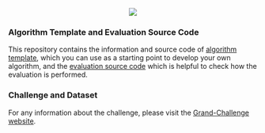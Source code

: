 <p align="center">
<img src="https://rumc-gcorg-p-public.s3.amazonaws.com/b/725/LNQ-banner.x10.jpeg" style="margin: 0 auto;">
</p>

### Algorithm Template and Evaluation Source Code
This repository contains the information and source code of [algorithm template](https://github.com/LymphNodeQuantification/LNQ2023/tree/master/Algorithm), which you can use as a 
starting point to develop your own algorithm, and the [evaluation source code](https://github.com/LymphNodeQuantification/LNQ2023/tree/master/Evaluation) which is 
helpful to check how the evaluation is performed.

### Challenge and Dataset
For any information about the challenge, please visit the [Grand-Challenge website](https://lnq2023.grand-challenge.org/).
